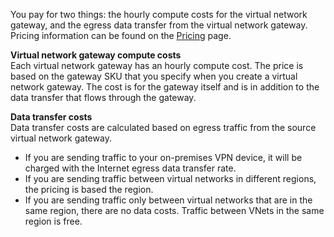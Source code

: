 You pay for two things: the hourly compute costs for the virtual network gateway, and the egress data transfer from the virtual network gateway. Pricing information can be found on the [Pricing](/pricing/details/vpn-gateway/) page.

**Virtual network gateway compute costs**<br>Each virtual network gateway has an hourly compute cost. The price is based on the gateway SKU that you specify when you create a virtual network gateway. The cost is for the gateway itself and is in addition to the data transfer that flows through the gateway.

**Data transfer costs**<br>Data transfer costs are calculated based on egress traffic from the source virtual network gateway.

- If you are sending traffic to your on-premises VPN device, it will be charged with the Internet egress data transfer rate.
- If you are sending traffic between virtual networks in different regions, the pricing is based the region.
- If you are sending traffic only between virtual networks that are in the same region, there are no data costs. Traffic between VNets in the same region is free.